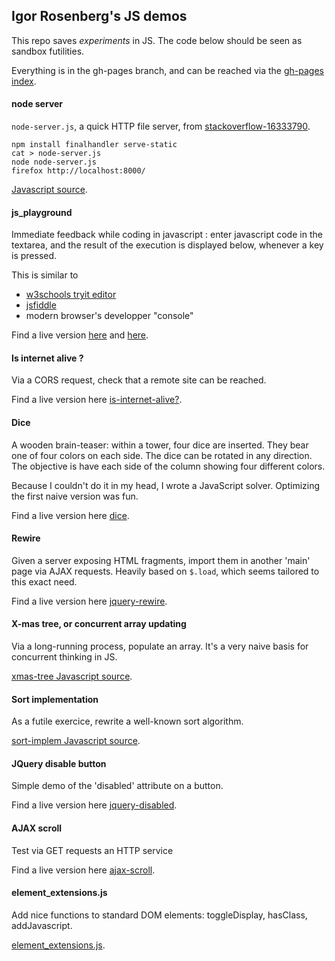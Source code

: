 ## Igor Rosenberg's JS demos

This repo saves *experiments* in JS. The code below should be seen as sandbox futilities. 

Everything is in the gh-pages branch, and can be reached via the
<a href="https://igorrosenberg.github.io/js_playground/">gh-pages index</a>.

#### node server

`node-server.js`, a quick HTTP file server, from <a href="https://stackoverflow.com/questions/16333790">stackoverflow-16333790</a>.

``` 
npm install finalhandler serve-static
cat > node-server.js
node node-server.js 
firefox http://localhost:8000/
``` 

<a href="https://igorrosenberg.github.io/js_playground/node-server.html">Javascript source</a>.


#### js_playground

Immediate feedback while coding in javascript : enter javascript code in the textarea, and the result of the execution is displayed below, whenever a key is pressed.
  
This is similar to 
* <a href="http://www.w3schools.com/html/tryit.asp?filename=tryhtml_script">w3schools tryit editor</a> 
* <a href="http://jsfiddle.net/">jsfiddle</a>
* modern browser's developper "console"   

Find a live version 
<a href="http://igor.rosenberg.free.fr/public/dev/js_playground.html">here</a> 
and 
<a href="https://igorrosenberg.github.io/js_playground/js_playground.htm">here</a>.

#### Is internet alive ?

Via a CORS request, check that a remote site can be reached.

Find a live version here
<a href="https://igorrosenberg.github.io/js_playground/is-internet-alive.html">is-internet-alive?</a>.


#### Dice

A wooden brain-teaser: within a tower, four dice are inserted. They bear one of four colors on each side. The dice can be rotated in any direction. The objective is have each side of the column showing four different colors.

Because I couldn't do it in my head, I wrote a JavaScript solver. Optimizing the first naive version was fun. 

Find a live version here 
<a href="https://igorrosenberg.github.io/js_playground/dice.html">dice</a>.

#### Rewire

Given a server exposing HTML fragments, import them in another 'main' page via AJAX requests. Heavily based on `$.load`, which seems tailored to this exact need.

Find a live version here
<a href="https://igorrosenberg.github.io/js_playground/jquery-rewire.html">jquery-rewire</a>.

#### X-mas tree, or concurrent array updating

Via a long-running process, populate an array. It's a very naive basis for concurrent thinking in JS. 

<a href="https://igorrosenberg.github.io/js_playground/xmas-tree.js">xmas-tree Javascript source</a>.

#### Sort implementation

As a futile exercice, rewrite a well-known sort algorithm.

<a href="https://igorrosenberg.github.io/js_playground/sort-implem.js">sort-implem Javascript source</a>.

#### JQuery disable button

Simple demo of the 'disabled' attribute on a button.

Find a live version here
<a href="https://igorrosenberg.github.io/js_playground/jquery-disabled-test.html">jquery-disabled</a>.

#### AJAX scroll

Test via GET requests an HTTP service


Find a live version here
<a href="https://igorrosenberg.github.io/js_playground/ajax-scroll.html">ajax-scroll</a>.

#### element_extensions.js

Add nice functions to standard DOM elements: toggleDisplay, hasClass, addJavascript.

<a href="https://igorrosenberg.github.io/js_playground/element_extensions.js">element_extensions.js</a>.

